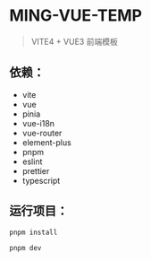 # MING-VUE-TEMP

> VITE4 + VUE3 前端模板

## 依赖：

- vite
- vue
- pinia
- vue-i18n
- vue-router
- element-plus
- pnpm
- eslint
- prettier
- typescript

## 运行项目：

```bash
pnpm install

pnpm dev
```

